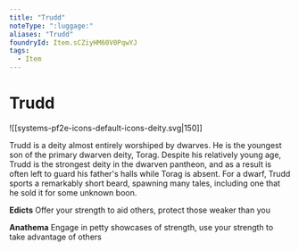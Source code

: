 ```yaml
---
title: "Trudd"
noteType: ":luggage:"
aliases: "Trudd"
foundryId: Item.sCZiyHM60V0PqwYJ
tags:
  - Item
---
```


# Trudd
![[systems-pf2e-icons-default-icons-deity.svg|150]]

Trudd is a deity almost entirely worshiped by dwarves. He is the youngest son of the primary dwarven deity, Torag. Despite his relatively young age, Trudd is the strongest deity in the dwarven pantheon, and as a result is often left to guard his father's halls while Torag is absent. For a dwarf, Trudd sports a remarkably short beard, spawning many tales, including one that he sold it for some unknown boon.

**Edicts** Offer your strength to aid others, protect those weaker than you

**Anathema** Engage in petty showcases of strength, use your strength to take advantage of others
